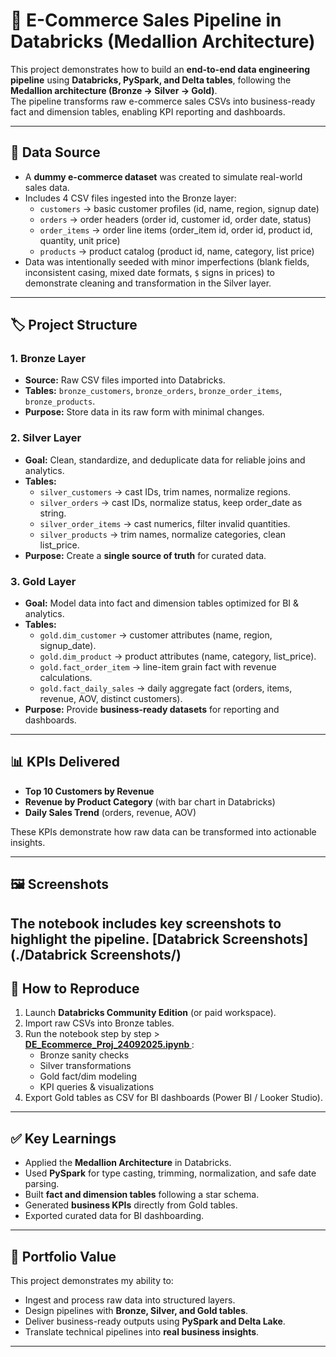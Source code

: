 # 🛒 E-Commerce Sales Pipeline in Databricks (Medallion Architecture)

This project demonstrates how to build an **end-to-end data engineering pipeline** using **Databricks, PySpark, and Delta tables**, following the **Medallion architecture (Bronze → Silver → Gold)**.  
The pipeline transforms raw e-commerce sales CSVs into business-ready fact and dimension tables, enabling KPI reporting and dashboards.

---

## 📂 Data Source
- A **dummy e-commerce dataset** was created to simulate real-world sales data.  
- Includes 4 CSV files ingested into the Bronze layer:
  - `customers` → basic customer profiles (id, name, region, signup date)  
  - `orders` → order headers (order id, customer id, order date, status)  
  - `order_items` → order line items (order_item id, order id, product id, quantity, unit price)  
  - `products` → product catalog (product id, name, category, list price)  
- Data was intentionally seeded with minor imperfections (blank fields, inconsistent casing, mixed date formats, `$` signs in prices) to demonstrate cleaning and transformation in the Silver layer.

---

## 🏷️ Project Structure

### 1. Bronze Layer
- **Source:** Raw CSV files imported into Databricks.
- **Tables:** `bronze_customers`, `bronze_orders`, `bronze_order_items`, `bronze_products`.
- **Purpose:** Store data in its raw form with minimal changes.

### 2. Silver Layer
- **Goal:** Clean, standardize, and deduplicate data for reliable joins and analytics.
- **Tables:**
  - `silver_customers` → cast IDs, trim names, normalize regions.
  - `silver_orders` → cast IDs, normalize status, keep order_date as string.
  - `silver_order_items` → cast numerics, filter invalid quantities.
  - `silver_products` → trim names, normalize categories, clean list_price.
- **Purpose:** Create a **single source of truth** for curated data.

### 3. Gold Layer
- **Goal:** Model data into fact and dimension tables optimized for BI & analytics.
- **Tables:**
  - `gold.dim_customer` → customer attributes (name, region, signup_date).
  - `gold.dim_product` → product attributes (name, category, list_price).
  - `gold.fact_order_item` → line-item grain fact with revenue calculations.
  - `gold.fact_daily_sales` → daily aggregate fact (orders, items, revenue, AOV, distinct customers).
- **Purpose:** Provide **business-ready datasets** for reporting and dashboards.

---

## 📊 KPIs Delivered
- **Top 10 Customers by Revenue**  
- **Revenue by Product Category** (with bar chart in Databricks)  
- **Daily Sales Trend** (orders, revenue, AOV)  

These KPIs demonstrate how raw data can be transformed into actionable insights.

---

## 🖼️ Screenshots
The notebook includes key screenshots to highlight the pipeline. 
[Databrick Screenshots](./Databrick Screenshots/)
---

## 🚀 How to Reproduce
1. Launch **Databricks Community Edition** (or paid workspace).  
2. Import raw CSVs into Bronze tables.  
3. Run the notebook step by step > **[DE_Ecommerce_Proj_24092025.ipynb
](DE_Ecommerce_Proj_24092025.ipynb)**:
   - Bronze sanity checks  
   - Silver transformations  
   - Gold fact/dim modeling  
   - KPI queries & visualizations  
4. Export Gold tables as CSV for BI dashboards (Power BI / Looker Studio).  

---

## ✅ Key Learnings
- Applied the **Medallion Architecture** in Databricks.  
- Used **PySpark** for type casting, trimming, normalization, and safe date parsing.  
- Built **fact and dimension tables** following a star schema.  
- Generated **business KPIs** directly from Gold tables.  
- Exported curated data for BI dashboarding.  

---

## 📌 Portfolio Value
This project demonstrates my ability to:  
- Ingest and process raw data into structured layers.  
- Design pipelines with **Bronze, Silver, and Gold tables**.  
- Deliver business-ready outputs using **PySpark and Delta Lake**.  
- Translate technical pipelines into **real business insights**.  

---
